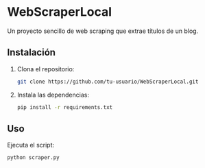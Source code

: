 # WebScraperLocal

Un proyecto sencillo de web scraping que extrae títulos de un blog.

## Instalación
1. Clona el repositorio:
   ```bash
   git clone https://github.com/tu-usuario/WebScraperLocal.git
   ```
2. Instala las dependencias:
   ```bash
   pip install -r requirements.txt
   ```

## Uso
Ejecuta el script:
```bash
python scraper.py